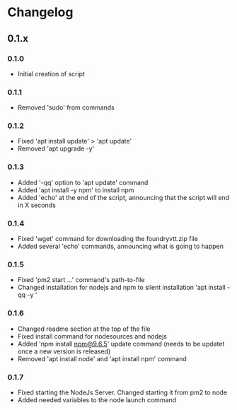 # Changelog

## 0.1.x

### 0.1.0

- Initial creation of script

### 0.1.1

- Removed 'sudo' from commands

### 0.1.2

- Fixed 'apt install update' > 'apt update'
- Removed 'apt upgrade -y'

### 0.1.3

- Added '-qq' option to 'apt update' command
- Added 'apt install -y npm' to install npm
- Added 'echo' at the end of the script, announcing that the script will end in X seconds

### 0.1.4

- Fixed 'wget' command for downloading the foundryvtt.zip file
- Added several 'echo' commands, announcing what is going to happen

### 0.1.5

- Fixed 'pm2 start ...' command's path-to-file
- Changed installation for nodejs and npm to silent installation 'apt install -qq -y '

### 0.1.6

- Changed readme section at the top of the file
- Fixed install command for nodesources and nodejs
- Added 'npm install npm@9.6.5' update command (needs to be updatet once a new version is released)
- Removed 'apt install node' and 'apt install npm' command

### 0.1.7

- Fixed starting the NodeJs Server. Changed starting it from pm2 to node
- Added needed variables to the node launch command
